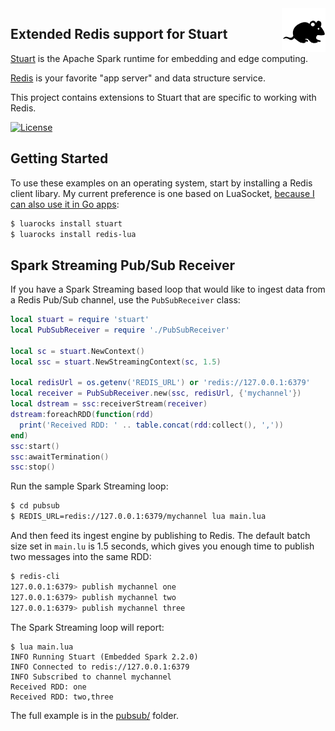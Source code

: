 <img align="right" src="stuart.png" width="70">

## Extended Redis support for Stuart

[Stuart](https://github.com/BixData/stuart) is the Apache Spark runtime for embedding and edge computing.

[Redis](https://redis.io) is your favorite "app server" and data structure service.

This project contains extensions to Stuart that are specific to working with Redis.

[![License](http://img.shields.io/badge/Licence-Apache%202.0-blue.svg)](LICENSE)

## Getting Started

To use these examples on an operating system, start by installing a Redis client libary. My current preference is one based on LuaSocket, [because I can also use it in Go apps](https://github.com/BixData/gluasocket):

```sh
$ luarocks install stuart
$ luarocks install redis-lua
```

## Spark Streaming Pub/Sub Receiver

If you have a Spark Streaming based loop that would like to ingest data from a Redis Pub/Sub channel, use the `PubSubReceiver` class:

```lua
local stuart = require 'stuart'
local PubSubReceiver = require './PubSubReceiver'

local sc = stuart.NewContext()
local ssc = stuart.NewStreamingContext(sc, 1.5)

local redisUrl = os.getenv('REDIS_URL') or 'redis://127.0.0.1:6379'
local receiver = PubSubReceiver.new(ssc, redisUrl, {'mychannel'})
local dstream = ssc:receiverStream(receiver)
dstream:foreachRDD(function(rdd)
  print('Received RDD: ' .. table.concat(rdd:collect(), ','))
end)
ssc:start()
ssc:awaitTermination()
ssc:stop()
```

Run the sample Spark Streaming loop:

```sh
$ cd pubsub
$ REDIS_URL=redis://127.0.0.1:6379/mychannel lua main.lua
```

And then feed its ingest engine by publishing to Redis. The default batch size set in `main.lu` is 1.5 seconds, which gives you enough time to publish two messages into the same RDD:

```sh
$ redis-cli
127.0.0.1:6379> publish mychannel one
127.0.0.1:6379> publish mychannel two
127.0.0.1:6379> publish mychannel three
```

The Spark Streaming loop will report:

```	
$ lua main.lua 
INFO Running Stuart (Embedded Spark 2.2.0)
INFO Connected to redis://127.0.0.1:6379
INFO Subscribed to channel mychannel
Received RDD: one
Received RDD: two,three
```

The full example is in the [pubsub/](./pubsub/) folder.
